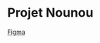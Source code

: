# Projet Nounou

[Figma](https://www.figma.com/file/kvkSFHHs5JYDfC0KJ8u1ff/Nounou?type=design&node-id=0-1&mode=design&t=HUSE2AwJZXh0iyJ2-0)

